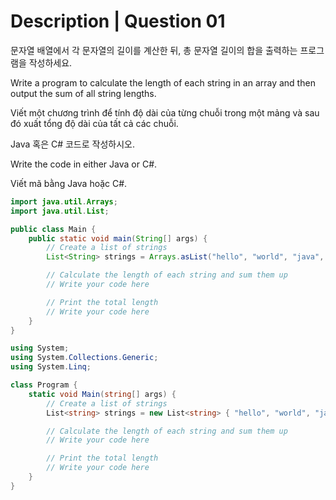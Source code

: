 # Description | Question 01

문자열 배열에서 각 문자열의 길이를 계산한 뒤, 총 문자열 길이의 합을 출력하는 프로그램을 작성하세요.

Write a program to calculate the length of each string in an array and then output the sum of all string lengths.

Viết một chương trình để tính độ dài của từng chuỗi trong một mảng và sau đó xuất tổng độ dài của tất cả các chuỗi.

Java 혹은 C# 코드로 작성하시오.

Write the code in either Java or C#.

Viết mã bằng Java hoặc C#.


```java
import java.util.Arrays;
import java.util.List;

public class Main {
    public static void main(String[] args) {
        // Create a list of strings
        List<String> strings = Arrays.asList("hello", "world", "java", "csharp");

        // Calculate the length of each string and sum them up
        // Write your code here

        // Print the total length
        // Write your code here
    }
}

```
```csharp
using System;
using System.Collections.Generic;
using System.Linq;

class Program {
    static void Main(string[] args) {
        // Create a list of strings
        List<string> strings = new List<string> { "hello", "world", "java", "csharp" };

        // Calculate the length of each string and sum them up
        // Write your code here

        // Print the total length
        // Write your code here
    }
}

```

